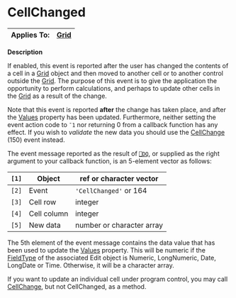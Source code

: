 




<h1 class="heading"><span class="name">CellChanged</span></h1>

| Applies To: | [Grid](./grid.md) |
| --- | ---  |


**Description**


If enabled, this event is reported after the user has changed the contents of a cell in a [Grid](./grid.md) object and then moved to another cell or to another control outside the [Grid](./grid.md). The purpose of this event is to give the application the opportunity to perform calculations, and perhaps to update other cells in the [Grid](./grid.md) as a result of the change.


Note that this event is reported **after** the change has taken place, and after the [Values](./values.md) property has been updated. Furthermore, neither setting the event action code to `¯1` nor returning 0 from a callback function has any effect. If you wish to *validate* the new data you should use the [CellChange](./cellchange.md) (150) event instead.


The event message reported as the result of [`⎕DQ`](../../Language/System%20Functions/dq.htm), or supplied as the right argument to your callback function, is an 5-element vector as follows:


| `[1]` | Object | ref or character vector |
| --- | --- | ---  |
| `[2]` | Event | `'CellChanged'` or 164 |
| `[3]` | Cell row | integer |
| `[4]` | Cell column | integer |
| `[5]` | New data | number or character array |


The 5th element of the event message contains the data value that has been used to update the [Values](./values.md) property. This will be numeric if the [FieldType](./fieldtype.md) of the associated Edit object is Numeric, LongNumeric, Date, LongDate or Time. Otherwise, it will be a character array.


If you want to update an individual cell under program control, you may call [CellChange](./cellchange.md), but not CellChanged, as a method.




